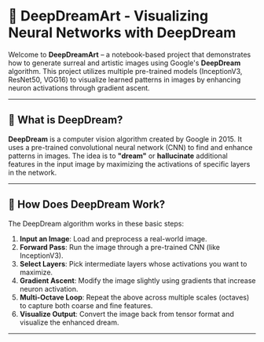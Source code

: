 # 🌈 DeepDreamArt - Visualizing Neural Networks with DeepDream

Welcome to **DeepDreamArt** – a notebook-based project that demonstrates how to generate surreal and artistic images using Google's **DeepDream** algorithm. This project utilizes multiple pre-trained models (InceptionV3, ResNet50, VGG16) to visualize learned patterns in images by enhancing neuron activations through gradient ascent.

---

## 🧠 What is DeepDream?

**DeepDream** is a computer vision algorithm created by Google in 2015. It uses a pre-trained convolutional neural network (CNN) to find and enhance patterns in images. The idea is to **"dream"** or **hallucinate** additional features in the input image by maximizing the activations of specific layers in the network.

---

## 📌 How Does DeepDream Work?

The DeepDream algorithm works in these basic steps:

1. **Input an Image**: Load and preprocess a real-world image.
2. **Forward Pass**: Run the image through a pre-trained CNN (like InceptionV3).
3. **Select Layers**: Pick intermediate layers whose activations you want to maximize.
4. **Gradient Ascent**: Modify the image slightly using gradients that increase neuron activation.
5. **Multi-Octave Loop**: Repeat the above across multiple scales (octaves) to capture both coarse and fine features.
6. **Visualize Output**: Convert the image back from tensor format and visualize the enhanced dream.

---
